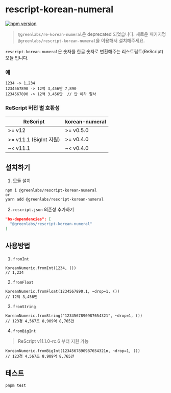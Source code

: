 # rescript-korean-numeral

[![npm version](https://img.shields.io/npm/v/@greenlabs/rescript-korean-numeral.svg)](https://www.npmjs.com/package/@greenlabs/rescript-korean-numeral)

> `@greenlabs/re-korean-numeral`은 deprecated 되었습니다.
> 새로운 패키지명 `@greenlabs/rescript-korean-numeral`을 이용해서 설치해주세요.

`rescript-korean-numeral`은 숫자를 한글 숫자로 변환해주는 리스트립트(ReScript) 모듈 입니다.

### 예

```
1234 -> 1,234
1234567890 -> 12억 3,456만 7,890
1234567890 -> 12억 3,456만  // 만 이하 절삭
```

### ReScript 버전 별 호환성

| ReScript               | korean-numeral |
| ---------------------- | -------------- |
| >= v12                 | >= v0.5.0      |
| >= v11.1 (BigInt 지원)  | >= v0.4.0      |
| ~< v11.1               | ~< v0.4.0      |

## 설치하기

1. 모듈 설치

```shell
npm i @greenlabs/rescript-korean-numeral
or
yarn add @greenlabs/rescript-korean-numeral
```

2. `rescript.json` 의존성 추가하기

```json
"bs-dependencies": [
  "@greenlabs/rescript-korean-numeral"
]
```

## 사용방법

1. `fromInt`

```rescript
KoreanNumeric.fromInt(1234, ())
// 1,234
```

2. `fromFloat`

```rescript
KoreanNumeric.fromFloat(1234567890.1, ~drop=1, ())
// 12억 3,456만
```

3. `fromString`

```rescript
KoreanNumeric.fromString("1234567890987654321", ~drop=1, ())
// 123경 4,567조 8,909억 8,765만
```

4. `fromBigInt`

> ReScript v11.1.0-rc.6 부터 지원 가능

```rescript
KoreanNumeric.fromBigInt(1234567890987654321n, ~drop=1, ())
// 123경 4,567조 8,909억 8,765만
```

## 테스트

```shell
pnpm test
```
